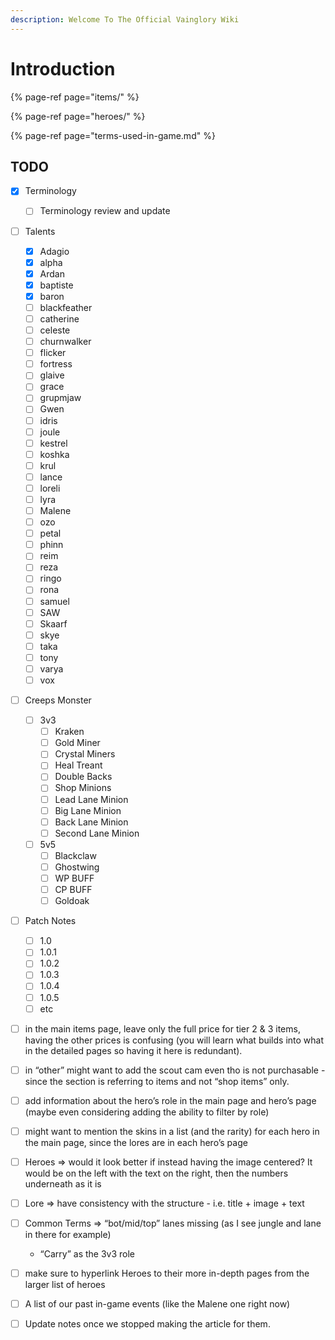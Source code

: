 ```yaml
---
description: Welcome To The Official Vainglory Wiki
---
```


# Introduction

{% page-ref page="items/" %}

{% page-ref page="heroes/" %}

{% page-ref page="terms-used-in-game.md" %}

## TODO

* [x] Terminology
  * [ ] Terminology review and update
* [ ] Talents
  * [x] Adagio
  * [x] alpha
  * [x] Ardan
  * [x] baptiste
  * [x] baron
  * [ ] blackfeather
  * [ ] catherine
  * [ ] celeste
  * [ ] churnwalker
  * [ ] flicker
  * [ ] fortress
  * [ ] glaive
  * [ ] grace
  * [ ] grupmjaw
  * [ ] Gwen
  * [ ] idris
  * [ ] joule
  * [ ] kestrel
  * [ ] koshka
  * [ ] krul
  * [ ] lance
  * [ ] loreli
  * [ ] lyra
  * [ ] Malene
  * [ ] ozo
  * [ ] petal
  * [ ] phinn
  * [ ] reim
  * [ ] reza
  * [ ] ringo
  * [ ] rona
  * [ ] samuel
  * [ ] SAW
  * [ ] Skaarf
  * [ ] skye
  * [ ] taka
  * [ ] tony
  * [ ] varya
  * [ ] vox
* [ ] Creeps Monster
  * [ ] 3v3
    * [ ] Kraken
    * [ ] Gold Miner
    * [ ] Crystal Miners
    * [ ] Heal Treant
    * [ ] Double Backs
    * [ ] Shop Minions
    * [ ] Lead Lane Minion
    * [ ] Big Lane Minion
    * [ ] Back Lane Minion
    * [ ] Second Lane Minion
  * [ ] 5v5
    * [ ] Blackclaw
    * [ ] Ghostwing
    * [ ] WP BUFF
    * [ ] CP BUFF
    * [ ] Goldoak
* [ ] Patch Notes
  * [ ] 1.0
  * [ ] 1.0.1
  * [ ] 1.0.2
  * [ ] 1.0.3
  * [ ] 1.0.4
  * [ ] 1.0.5
  * [ ] etc
* [ ] in the main items page, leave only the full price for tier 2 & 3 items, having the other prices is confusing \(you will learn what builds into what in the detailed pages so having it here is redundant\).
* [ ] in “other” might want to add the scout cam even tho is not purchasable - since the section is referring to items and not “shop items” only.
* [ ] add information about the hero’s role in the main page and hero’s page \(maybe even considering adding the ability to filter by role\)
* [ ] might want to mention the skins in a list \(and the rarity\) for each hero in the main page, since the lores are in each hero’s page
* [ ] Heroes =&gt; would it look better if instead having the image centered? It would be on the left with the text on the right, then the numbers underneath as it is
* [ ] Lore =&gt; have consistency with the structure - i.e. title + image + text
* [ ] Common Terms =&gt; “bot/mid/top” lanes missing \(as I see jungle and lane in there for example\)

  - “Carry” as the 3v3 role

* [ ] make sure to hyperlink Heroes to their more in-depth pages from the larger list of heroes
* [ ]  A list of our past in-game events \(like the Malene one right now\)
* [ ] Update notes once we stopped making the article for them.

